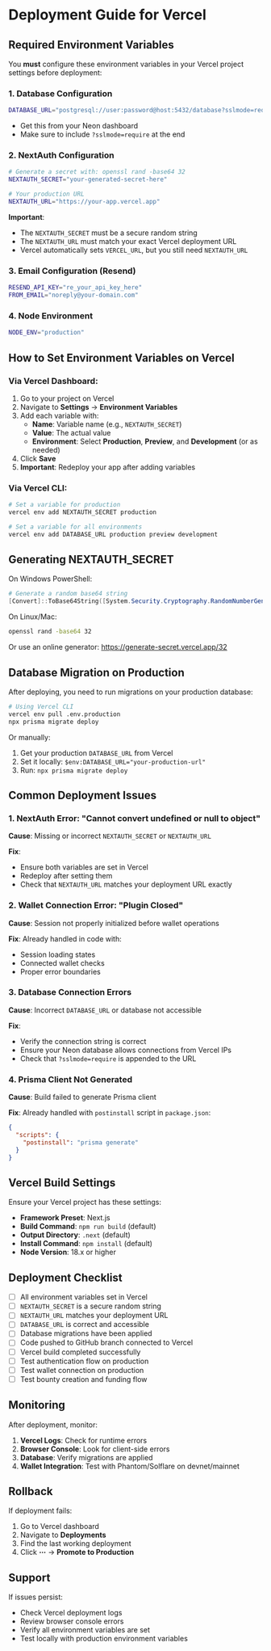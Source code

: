 # Deployment Guide for Vercel

## Required Environment Variables

You **must** configure these environment variables in your Vercel project settings before deployment:

### 1. Database Configuration

```bash
DATABASE_URL="postgresql://user:password@host:5432/database?sslmode=require"
```

- Get this from your Neon dashboard
- Make sure to include `?sslmode=require` at the end

### 2. NextAuth Configuration

```bash
# Generate a secret with: openssl rand -base64 32
NEXTAUTH_SECRET="your-generated-secret-here"

# Your production URL
NEXTAUTH_URL="https://your-app.vercel.app"
```

**Important**: 
- The `NEXTAUTH_SECRET` must be a secure random string
- The `NEXTAUTH_URL` must match your exact Vercel deployment URL
- Vercel automatically sets `VERCEL_URL`, but you still need `NEXTAUTH_URL`

### 3. Email Configuration (Resend)

```bash
RESEND_API_KEY="re_your_api_key_here"
FROM_EMAIL="noreply@your-domain.com"
```

### 4. Node Environment

```bash
NODE_ENV="production"
```

## How to Set Environment Variables on Vercel

### Via Vercel Dashboard:

1. Go to your project on Vercel
2. Navigate to **Settings** → **Environment Variables**
3. Add each variable with:
   - **Name**: Variable name (e.g., `NEXTAUTH_SECRET`)
   - **Value**: The actual value
   - **Environment**: Select **Production**, **Preview**, and **Development** (or as needed)
4. Click **Save**
5. **Important**: Redeploy your app after adding variables

### Via Vercel CLI:

```bash
# Set a variable for production
vercel env add NEXTAUTH_SECRET production

# Set a variable for all environments
vercel env add DATABASE_URL production preview development
```

## Generating NEXTAUTH_SECRET

On Windows PowerShell:
```powershell
# Generate a random base64 string
[Convert]::ToBase64String([System.Security.Cryptography.RandomNumberGenerator]::GetBytes(32))
```

On Linux/Mac:
```bash
openssl rand -base64 32
```

Or use an online generator: https://generate-secret.vercel.app/32

## Database Migration on Production

After deploying, you need to run migrations on your production database:

```bash
# Using Vercel CLI
vercel env pull .env.production
npx prisma migrate deploy
```

Or manually:
1. Get your production `DATABASE_URL` from Vercel
2. Set it locally: `$env:DATABASE_URL="your-production-url"`
3. Run: `npx prisma migrate deploy`

## Common Deployment Issues

### 1. NextAuth Error: "Cannot convert undefined or null to object"

**Cause**: Missing or incorrect `NEXTAUTH_SECRET` or `NEXTAUTH_URL`

**Fix**:
- Ensure both variables are set in Vercel
- Redeploy after setting them
- Check that `NEXTAUTH_URL` matches your deployment URL exactly

### 2. Wallet Connection Error: "Plugin Closed"

**Cause**: Session not properly initialized before wallet operations

**Fix**: Already handled in code with:
- Session loading states
- Connected wallet checks
- Proper error boundaries

### 3. Database Connection Errors

**Cause**: Incorrect `DATABASE_URL` or database not accessible

**Fix**:
- Verify the connection string is correct
- Ensure your Neon database allows connections from Vercel IPs
- Check that `?sslmode=require` is appended to the URL

### 4. Prisma Client Not Generated

**Cause**: Build failed to generate Prisma client

**Fix**: Already handled with `postinstall` script in `package.json`:
```json
{
  "scripts": {
    "postinstall": "prisma generate"
  }
}
```

## Vercel Build Settings

Ensure your Vercel project has these settings:

- **Framework Preset**: Next.js
- **Build Command**: `npm run build` (default)
- **Output Directory**: `.next` (default)
- **Install Command**: `npm install` (default)
- **Node Version**: 18.x or higher

## Deployment Checklist

- [ ] All environment variables set in Vercel
- [ ] `NEXTAUTH_SECRET` is a secure random string
- [ ] `NEXTAUTH_URL` matches your deployment URL
- [ ] `DATABASE_URL` is correct and accessible
- [ ] Database migrations have been applied
- [ ] Code pushed to GitHub branch connected to Vercel
- [ ] Vercel build completed successfully
- [ ] Test authentication flow on production
- [ ] Test wallet connection on production
- [ ] Test bounty creation and funding flow

## Monitoring

After deployment, monitor:

1. **Vercel Logs**: Check for runtime errors
2. **Browser Console**: Look for client-side errors
3. **Database**: Verify migrations are applied
4. **Wallet Integration**: Test with Phantom/Solflare on devnet/mainnet

## Rollback

If deployment fails:

1. Go to Vercel dashboard
2. Navigate to **Deployments**
3. Find the last working deployment
4. Click **⋯** → **Promote to Production**

## Support

If issues persist:
- Check Vercel deployment logs
- Review browser console errors
- Verify all environment variables are set
- Test locally with production environment variables
